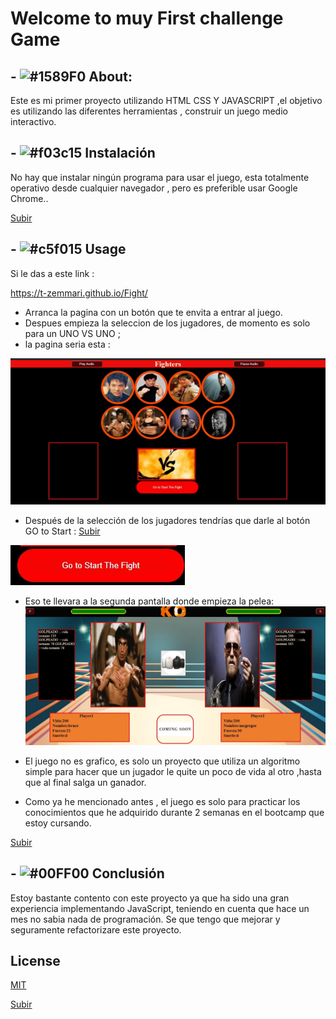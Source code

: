 # Welcome to muy First challenge Game 


##  - ![#1589F0](https://via.placeholder.com/15/1589F0/000000?text=+) About:

Este es mi primer proyecto utilizando HTML CSS Y JAVASCRIPT ,el objetivo es utilizando las diferentes herramientas , construir un juego medio interactivo.





##  - ![#f03c15](https://via.placeholder.com/15/f03c15/000000?text=+) Instalación 
No hay que instalar ningún programa para usar el juego, esta totalmente operativo desde cualquier navegador , pero es preferible usar Google Chrome..

[Subir](#top)













 
## - ![#c5f015](https://via.placeholder.com/15/c5f015/000000?text=+) Usage


 Si le das a este link :

   https://t-zemmari.github.io/Fight/

  
* Arranca la pagina con un botón que te envita a entrar al juego.
* Despues empieza la seleccion de los jugadores, de momento es solo para un UNO VS UNO ;
 *  la pagina seria esta :

![ScreenShot](https://github.com/T-zemmari/Fight/blob/develop/img/Primera%20pagina.jpg?raw=true)

* Después de la selección de los jugadores tendrías que darle al botón GO to Start :
[Subir](#top)

![ScreenShot](https://github.com/T-zemmari/Fight/blob/develop/img/Click%20para%20empezar%20la%20pelea.jpg?raw=true)

* Eso te llevara a la segunda pantalla donde empieza la pelea:
![Screenshot](https://github.com/T-zemmari/Fight/blob/develop/img/Segunda%20pagina%20donde%20comienza%20la%20pelea.jpg?raw=true)

* El juego no es grafico, es solo un proyecto que utiliza un algoritmo simple para hacer que un jugador le quite un poco de vida al otro ,hasta que al final salga un ganador.

* Como ya he mencionado antes , el juego es solo para practicar los conocimientos que he adquirido durante 2 semanas en el bootcamp que estoy cursando.

[Subir](#top)







## - ![#00FF00](https://via.placeholder.com/15/c5f015/000000?text=+) Conclusión

Estoy bastante contento con este proyecto ya que ha sido una gran experiencia implementando JavaScript, teniendo en cuenta que hace un mes no sabia nada de programación.
Se que tengo que mejorar y seguramente refactorizare este proyecto.









## License
[MIT](https://choosealicense.com/licenses/mit/)

[Subir](#top)